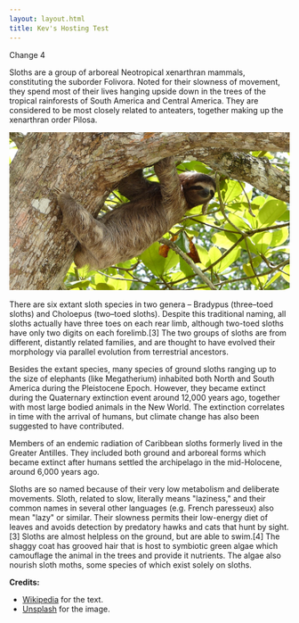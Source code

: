 ```yaml
---
layout: layout.html
title: Kev's Hosting Test
---
```


Change 4

Sloths are a group of arboreal Neotropical xenarthran mammals, constituting the suborder Folivora. Noted for their slowness of movement, they spend most of their lives hanging upside down in the trees of the tropical rainforests of South America and Central America. They are considered to be most closely related to anteaters, together making up the xenarthran order Pilosa.

![Sloth image](/assets/images/sloth-01.jpg)

There are six extant sloth species in two genera – Bradypus (three–toed sloths) and Choloepus (two–toed sloths). Despite this traditional naming, all sloths actually have three toes on each rear limb, although two-toed sloths have only two digits on each forelimb.[3] The two groups of sloths are from different, distantly related families, and are thought to have evolved their morphology via parallel evolution from terrestrial ancestors.

Besides the extant species, many species of ground sloths ranging up to the size of elephants (like Megatherium) inhabited both North and South America during the Pleistocene Epoch. However, they became extinct during the Quaternary extinction event around 12,000 years ago, together with most large bodied animals in the New World. The extinction correlates in time with the arrival of humans, but climate change has also been suggested to have contributed.

Members of an endemic radiation of Caribbean sloths formerly lived in the Greater Antilles. They included both ground and arboreal forms which became extinct after humans settled the archipelago in the mid-Holocene, around 6,000 years ago.

Sloths are so named because of their very low metabolism and deliberate movements. Sloth, related to slow, literally means "laziness," and their common names in several other languages (e.g. French paresseux) also mean "lazy" or similar. Their slowness permits their low-energy diet of leaves and avoids detection by predatory hawks and cats that hunt by sight.[3] Sloths are almost helpless on the ground, but are able to swim.[4] The shaggy coat has grooved hair that is host to symbiotic green algae which camouflage the animal in the trees and provide it nutrients. The algae also nourish sloth moths, some species of which exist solely on sloths.

**Credits:**
* [Wikipedia](https://en.wikipedia.org/wiki/Sloth) for the text.
* [Unsplash](https://unsplash.com/photos/GTXvpZ2eTdA) for the image.
